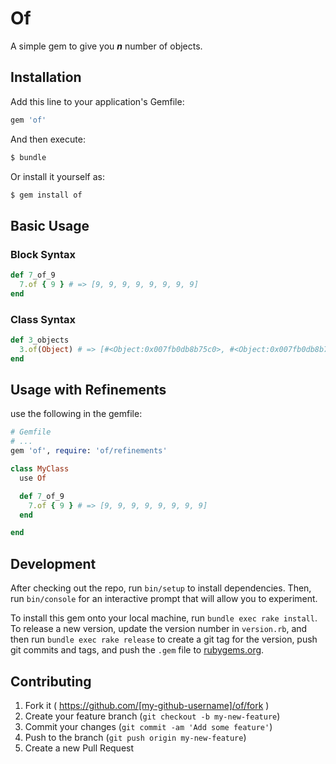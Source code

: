 # Of

A simple gem to give you ***n*** number of objects.

## Installation

Add this line to your application's Gemfile:

```ruby
gem 'of'
```

And then execute:
```sh
$ bundle
```

Or install it yourself as:
```sh
$ gem install of
```

## Basic Usage

### Block Syntax
```ruby
def 7_of_9
  7.of { 9 } # => [9, 9, 9, 9, 9, 9, 9, 9]
end
```

### Class Syntax
```ruby
def 3_objects
  3.of(Object) # => [#<Object:0x007fb0db8b75c0>, #<Object:0x007fb0db8b7548>, #<Object:0x007fb0db8b74f8>]
end
```

## Usage with Refinements
use the following in the gemfile:

```ruby
# Gemfile
# ...
gem 'of', require: 'of/refinements'
```

```ruby
class MyClass
  use Of

  def 7_of_9
    7.of { 9 } # => [9, 9, 9, 9, 9, 9, 9, 9]
  end

end
```

## Development

After checking out the repo, run `bin/setup` to install dependencies. Then, run `bin/console` for an interactive prompt that will allow you to experiment.

To install this gem onto your local machine, run `bundle exec rake install`. To release a new version, update the version number in `version.rb`, and then run `bundle exec rake release` to create a git tag for the version, push git commits and tags, and push the `.gem` file to [rubygems.org](https://rubygems.org).

## Contributing

1. Fork it ( https://github.com/[my-github-username]/of/fork )
2. Create your feature branch (`git checkout -b my-new-feature`)
3. Commit your changes (`git commit -am 'Add some feature'`)
4. Push to the branch (`git push origin my-new-feature`)
5. Create a new Pull Request
